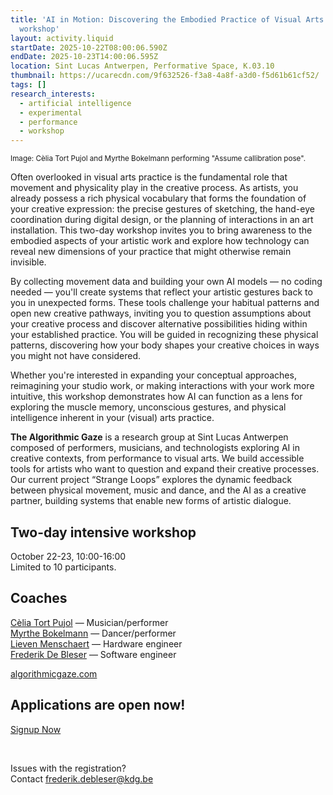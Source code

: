 ```yaml
---
title: 'AI in Motion: Discovering the Embodied Practice of Visual Arts | Two-day
  workshop'
layout: activity.liquid
startDate: 2025-10-22T08:00:06.590Z
endDate: 2025-10-23T14:00:06.595Z
location: Sint Lucas Antwerpen, Performative Space, K.03.10
thumbnail: https://ucarecdn.com/9f632526-f3a8-4a8f-a3d0-f5d61b61cf52/
tags: []
research_interests:
  - artificial intelligence
  - experimental
  - performance
  - workshop
---
```


<small>Image: Cèlia Tort Pujol and Myrthe Bokelmann performing "Assume callibration pose".</small>

Often overlooked in visual arts practice is the fundamental role that movement and physicality play in the creative process. As artists, you already possess a rich physical vocabulary that forms the foundation of your creative expression: the precise gestures of sketching, the hand-eye coordination during digital design, or the planning of interactions in an art installation. This two-day workshop invites you to bring awareness to the embodied aspects of your artistic work and explore how technology can reveal new dimensions of your practice that might otherwise remain invisible.

By collecting movement data and building your own AI models — no coding needed — you'll create systems that reflect your artistic gestures back to you in unexpected forms. These tools challenge your habitual patterns and open new creative pathways, inviting you to question assumptions about your creative process and discover alternative possibilities hiding within your established practice. You will be guided in recognizing these physical patterns, discovering how your body shapes your creative choices in ways you might not have considered.

Whether you're interested in expanding your conceptual approaches, reimagining your studio work, or making interactions with your work more intuitive, this workshop demonstrates how AI can function as a lens for exploring the muscle memory, unconscious gestures, and physical intelligence inherent in your (visual) arts practice.

**The Algorithmic Gaze** is a research group at Sint Lucas Antwerpen composed of performers, musicians, and technologists exploring AI in creative contexts, from performance to visual arts. We build accessible tools for artists who want to question and expand their creative processes. Our current project “Strange Loops” explores the dynamic feedback between physical movement, music and dance, and the AI as a creative partner, building systems that enable new forms of artistic dialogue.

## Two-day intensive workshop

October 22-23, 10:00-16:00\
Limited to 10 participants.

## Coaches

[Cèlia Tort Pujol](https://slarg.be/people/c%C3%A8lia-tort-pujol/) — Musician/performer\
[Myrthe Bokelmann](https://slarg.be/people/myrthe-bokelmann/) — Dancer/performer\
[Lieven Menschaert](https://slarg.be/people/lieven-menschaert/) — Hardware engineer\
[Frederik De Bleser](https://slarg.be/people/frederik-de-bleser/) — Software engineer

[algorithmicgaze.com](https://algorithmicgaze.com/)

## Applications are open now!

<p><a href="https://docs.google.com/forms/d/e/1FAIpQLSfvk38sWzw2GthBX5aUf1Aybn_9OmuHp7Cy3JtXJKslDxk0hw/viewform?usp=dialog" class="cta">Signup Now</a></p>
<br>

Issues with the registration?\
Contact frederik.debleser@kdg.be
